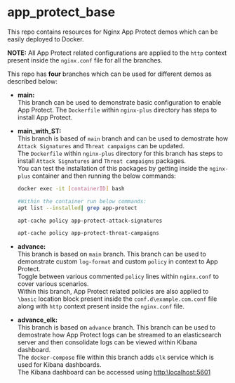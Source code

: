# app_protect_base
This repo contains resources for Nginx App Protect demos which can be easily deployed to Docker.

**NOTE:** All App Protect related configurations are applied to the `http` context present inside the `nginx.conf` file for all the branches. 

This repo has **four** branches which can be used for different demos as described below:

- **main:** <br>
  This branch can be used to demonstrate basic configuration to enable App Protect. The `Dockerfile` within `nginx-plus` directory has steps to install App Protect.
  
- **main_with_ST:** <br>
  This branch is based of `main` branch and can be used to demostrate how `Attack Signatures` and `Threat campaigns` can be updated. <br>
  The `Dockerfile` within `nginx-plus` directory for this branch has steps to install `Attack Signatures` and `Threat campaigns` packages. <br>
  You can test the installation of this packages by getting inside the `nginx-plus` container and then running the below commands:
  ```bash
  docker exec -it [containerID] bash

  #Within the container run below commands:
  apt list --installed| grep app-protect

  apt-cache policy app-protect-attack-signatures

  apt-cache policy app-protect-threat-campaigns  
  ```

- **advance:** <br>
  This branch is based on `main` branch. This branch can be used to demonstrate custom `log-format` and custom `policy` in context to App Protect. <br>
  Toggle between various commented `policy` lines within `nginx.conf` to cover various scenarios. <br>
  Within this branch, App Protect related policies are also applied to `\basic` location block present inside the `conf.d\example.com.conf` file along with `http` context present inside the `nginx.conf` file.

- **advance_elk:** <br>
  This branch is based on `advance` branch. This branch can be used to demostrate how App Protect logs can be streamed to an elasticsearch server and then consolidate logs can be viewed within Kibana dashboard. <br>
  The `docker-compose` file within this branch adds `elk` service which is used for Kibana dashboards. <br>
  The Kibana dashboard can be accessed using [http:\\localhost:5601](http://localhost:5601/)
